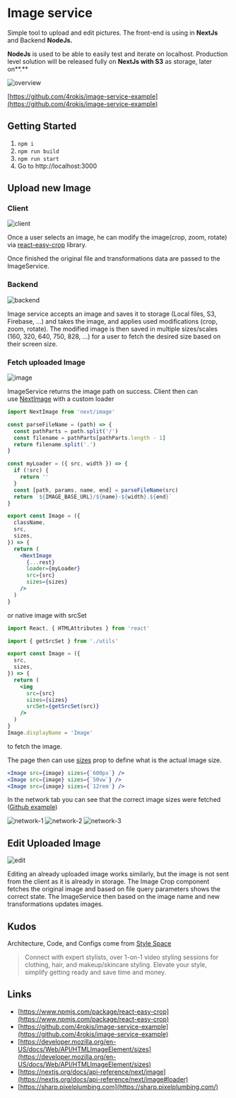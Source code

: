 # Image service

Simple tool to upload and edit pictures. The front-end is using in **NextJs** and Backend **NodeJs.**

**NodeJs** is used to be able to easily test and iterate on localhost. Production level solution will be released fully on **NextJs with S3** as storage, later on**.**

![overview](images/overview.png)

[https://github.com/4rokis/image-service-example](https://github.com/4rokis/image-service-example)

## Getting Started
1. `npm i`
2. `npm run build`
3. `npm run start`
4. Go to http://localhost:3000


## Upload new Image

### Client

![client](images/client.png)

Once a user selects an image, he can modify the image(crop, zoom, rotate) via [react-easy-crop](https://www.npmjs.com/package/react-easy-crop) library.

Once finished the original file and transformations data are passed to the ImageService.

### Backend

![backend](images/backend.png)

Image service accepts an image and saves it to storage (Local files, S3, Firebase, …) and takes the image, and applies used modifications (crop, zoom, rotate). The modified image is then saved in multiple sizes/scales (160, 320, 640, 750, 828, …) for a user to fetch the desired size based on their screen size.

### Fetch uploaded Image

![image](images/image.png)

ImageService returns the image path on success. Client then can use [NextImage](https://nextjs.org/docs/api-reference/next/image) with a custom loader

```jsx
import NextImage from 'next/image'

const parseFileName = (path) => {
  const pathParts = path.split('/')
  const filename = pathParts[pathParts.length - 1]
  return filename.split('.')
}

const myLoader = ({ src, width }) => {
  if (!src) {
    return ''
  }
  const [path, params, name, end] = parseFileName(src)
  return `${IMAGE_BASE_URL}/${name}-${width}.${end}`
}

export const Image = ({
  className,
  src,
  sizes,
}) => {
  return (
    <NextImage
      {...rest}
      loader={myLoader}
      src={src}
      sizes={sizes}
    />
  )
}
```

or native image with srcSet

```jsx
import React, { HTMLAttributes } from 'react'

import { getSrcSet } from './utils'

export const Image = ({
  src,
  sizes,
}) => {
  return (
    <img
      src={src}
      sizes={sizes}
      srcSet={getSrcSet(src)}
    />
  )
}
Image.displayName = 'Image'
```

to fetch the image.

The page then can use [sizes](https://developer.mozilla.org/en-US/docs/Web/API/HTMLImageElement/sizes) prop to define what is the actual image size.

```jsx
<Image src={image} sizes={`600px`} />
<Image src={image} sizes={`50vw`} />
<Image src={image} sizes={`12rem`} />
```

In the network tab you can see that the correct image sizes were fetched ([Github example](https://github.com/4rokis/image-service-example))

![network-1](images/network-1.png)
![network-2](images/network-2.png)
![network-3](images/network-3.png)

## Edit Uploaded Image

![edit](images/edit.png)

Editing an already uploaded image works similarly, but the image is not sent from the client as it is already in storage. The Image Crop component fetches the original image and based on file query parameters shows the correct state. The ImageService then based on the image name and new transformations updates images.

## Kudos

Architecture, Code, and Configs come from [Style Space](https://wwwh.stylespace.com/?utm_medium=arokis-blog)

> Connect with expert stylists, over 1-on-1 video styling sessions for clothing, hair, and makeup/skincare styling. Elevate your style, simplify getting ready and save time and money.
>

## Links

- [https://www.npmjs.com/package/react-easy-crop](https://www.npmjs.com/package/react-easy-crop)
- [https://github.com/4rokis/image-service-example](https://github.com/4rokis/image-service-example)
- [https://developer.mozilla.org/en-US/docs/Web/API/HTMLImageElement/sizes](https://developer.mozilla.org/en-US/docs/Web/API/HTMLImageElement/sizes)
- [https://nextjs.org/docs/api-reference/next/image](https://nextjs.org/docs/api-reference/next/image#loader)
- [https://sharp.pixelplumbing.com](https://sharp.pixelplumbing.com/)